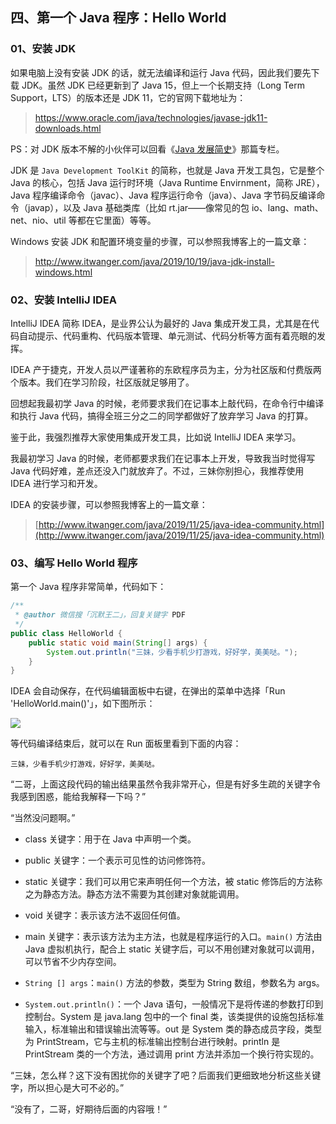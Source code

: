 ## 四、第一个 Java 程序：Hello World

### 01、安装 JDK 

如果电脑上没有安装 JDK 的话，就无法编译和运行 Java 代码，因此我们要先下载 JDK。虽然 JDK 已经更新到了 Java 15，但上一个长期支持（Long Term Support，LTS）的版本还是 JDK 11，它的官网下载地址为：

>https://www.oracle.com/java/technologies/javase-jdk11-downloads.html

PS：对 JDK 版本不解的小伙伴可以回看《[Java 发展简史](https://mp.weixin.qq.com/s/Ctouw652iC0qtrmjen9aEw)》那篇专栏。

JDK 是 `Java Development ToolKit` 的简称，也就是 Java 开发工具包，它是整个 Java 的核心，包括 Java 运行时环境（Java Runtime Envirnment，简称 JRE），Java 程序编译命令（javac）、Java 程序运行命令（java）、Java 字节码反编译命令（javap），以及 Java 基础类库（比如 rt.jar——像常见的包 io、lang、math、net、nio、util 等都在它里面）等等。

Windows 安装 JDK 和配置环境变量的步骤，可以参照我博客上的一篇文章：

>http://www.itwanger.com/java/2019/10/19/java-jdk-install-windows.html

### 02、安装 IntelliJ IDEA

IntelliJ IDEA 简称 IDEA，是业界公认为最好的 Java 集成开发工具，尤其是在代码自动提示、代码重构、代码版本管理、单元测试、代码分析等方面有着亮眼的发挥。

IDEA 产于捷克，开发人员以严谨著称的东欧程序员为主，分为社区版和付费版两个版本。我们在学习阶段，社区版就足够用了。

回想起我最初学 Java 的时候，老师要求我们在记事本上敲代码，在命令行中编译和执行 Java 代码，搞得全班三分之二的同学都做好了放弃学习 Java 的打算。

鉴于此，我强烈推荐大家使用集成开发工具，比如说 IntelliJ IDEA 来学习。

我最初学习 Java 的时候，老师都要求我们在记事本上开发，导致我当时觉得写 Java 代码好难，差点还没入门就放弃了。不过，三妹你别担心，我推荐使用 IDEA 进行学习和开发。

IDEA 的安装步骤，可以参照我博客上的一篇文章：

>[http://www.itwanger.com/java/2019/11/25/java-idea-community.html](http://www.itwanger.com/java/2019/11/25/java-idea-community.html)



### 03、编写 Hello World 程序

第一个 Java 程序非常简单，代码如下：

```java
/**
 * @author 微信搜「沉默王二」，回复关键字 PDF
 */
public class HelloWorld {
    public static void main(String[] args) {
        System.out.println("三妹，少看手机少打游戏，好好学，美美哒。");
    }
}
```

IDEA 会自动保存，在代码编辑面板中右键，在弹出的菜单中选择「Run 'HelloWorld.main()'」，如下图所示：

![](https://cdn.jsdelivr.net/gh/itwanger/Tech-Sister-Learn-Java/images/four-01.png)

等代码编译结束后，就可以在 Run 面板里看到下面的内容：

```
三妹，少看手机少打游戏，好好学，美美哒。
```

“二哥，上面这段代码的输出结果虽然令我非常开心，但是有好多生疏的关键字令我感到困惑，能给我解释一下吗？”

“当然没问题啊。”

- class 关键字：用于在 Java 中声明一个类。

- public 关键字：一个表示可见性的访问修饰符。

- static 关键字：我们可以用它来声明任何一个方法，被 static 修饰后的方法称之为静态方法。静态方法不需要为其创建对象就能调用。

- void 关键字：表示该方法不返回任何值。

- main 关键字：表示该方法为主方法，也就是程序运行的入口。`main()` 方法由 Java 虚拟机执行，配合上 static 关键字后，可以不用创建对象就可以调用，可以节省不少内存空间。

- `String [] args`：`main()` 方法的参数，类型为 String 数组，参数名为 args。

- `System.out.println()`：一个 Java 语句，一般情况下是将传递的参数打印到控制台。System 是 java.lang 包中的一个 final 类，该类提供的设施包括标准输入，标准输出和错误输出流等等。out 是 System 类的静态成员字段，类型为 PrintStream，它与主机的标准输出控制台进行映射。println 是 PrintStream 类的一个方法，通过调用 print 方法并添加一个换行符实现的。

“三妹，怎么样？这下没有困扰你的关键字了吧？后面我们更细致地分析这些关键字，所以担心是大可不必的。”

“没有了，二哥，好期待后面的内容哦！”